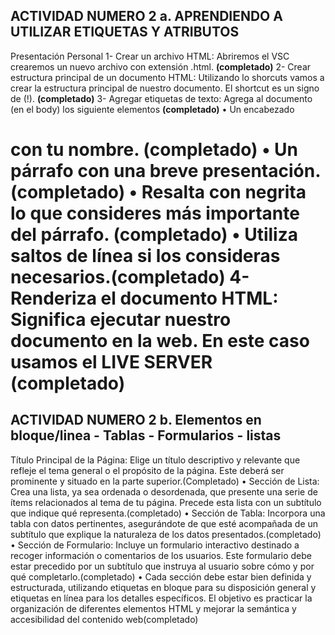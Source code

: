 ## ACTIVIDAD NUMERO 2 a. APRENDIENDO A UTILIZAR ETIQUETAS Y ATRIBUTOS

Presentación Personal
1- Crear un archivo HTML: Abriremos el VSC crearemos un nuevo archivo con 
extensión .html. <strong>(completado)</strong>
2- Crear estructura principal de un documento HTML: Utilizando lo shorcuts 
vamos a crear la estructura principal de nuestro documento. El shortcut es un 
signo de (!). <strong>(completado)</strong>
3- Agregar etiquetas de texto: Agrega al documento (en el body) los siguiente 
elementos <strong>(completado)</strong>
• Un encabezado <h1> con tu nombre. <strong>(completado)</strong>
• Un párrafo con una breve presentación. <strong>(completado)</strong>
• Resalta con negrita lo que consideres más importante del párrafo. <strong>(completado)</strong>
• Utiliza saltos de línea si los consideras necesarios.<strong>(completado)</strong>
4- Renderiza el documento HTML: Significa ejecutar nuestro documento en la 
web. En este caso usamos el LIVE SERVER <strong>(completado)</strong>

## ACTIVIDAD NUMERO 2 b. Elementos en bloque/linea - Tablas - Formularios - listas
Título Principal de la Página: Elige un título descriptivo y relevante que refleje el tema general o el 
propósito de la página. Este deberá ser prominente y situado en la parte superior.(Completado)
• Sección de Lista: Crea una lista, ya sea ordenada o desordenada, que presente una serie de ítems 
relacionados al tema de tu página. Precede esta lista con un subtítulo que indique qué 
representa.(completado)
• Sección de Tabla: Incorpora una tabla con datos pertinentes, asegurándote de que esté 
acompañada de un subtítulo que explique la naturaleza de los datos presentados.(completado)
• Sección de Formulario: Incluye un formulario interactivo destinado a recoger información o 
comentarios de los usuarios. Este formulario debe estar precedido por un subtítulo que instruya al 
usuario sobre cómo y por qué completarlo.(completado)
• Cada sección debe estar bien definida y estructurada, utilizando etiquetas en bloque para su 
disposición general y etiquetas en línea para los detalles específicos. El objetivo es practicar la 
organización de diferentes elementos HTML y mejorar la semántica y accesibilidad del contenido 
web(completado)